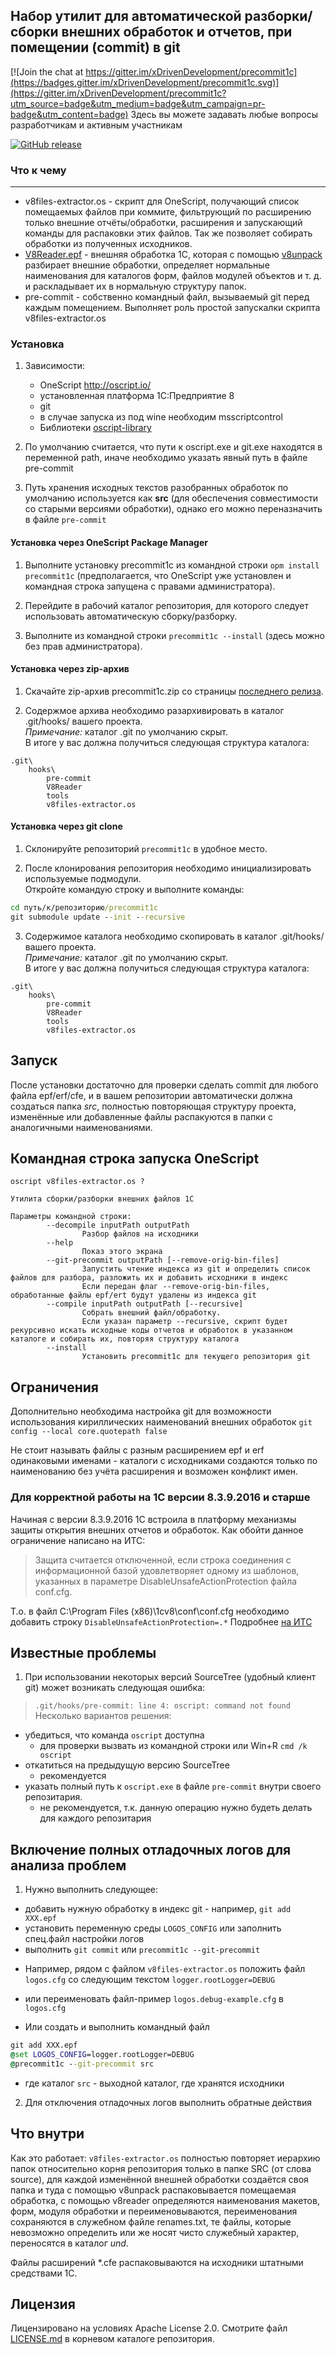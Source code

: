 ## Набор утилит для автоматической разборки/сборки внешних обработок и отчетов, при помещении (commit) в git

[![Join the chat at https://gitter.im/xDrivenDevelopment/precommit1c](https://badges.gitter.im/xDrivenDevelopment/precommit1c.svg)](https://gitter.im/xDrivenDevelopment/precommit1c?utm_source=badge&utm_medium=badge&utm_campaign=pr-badge&utm_content=badge) Здесь вы можете задавать любые вопросы разработчикам и активным участникам

[![GitHub release](https://img.shields.io/github/release/xDrivenDevelopment/precommit1c.svg)](https://github.com/xDrivenDevelopment/precommit1c/releases)

### Что к чему
----
* v8files-extractor.os - скрипт для OneScript, получающий список помещаемых файлов при коммите, фильтрующий по расширению только внешние отчёты/обработки, расширения и запускающий команды для распаковки этих файлов. Так же позволяет собирать обработки из полученных исходников.
* [V8Reader.epf](http://infostart.ru/public/106310/) - внешняя обработка 1С, которая с помощью  [v8unpack](http://svn2.assembla.com/svn/V8Unpack/track/) разбирает внешние обработки, определяет нормальные  наименования для каталогов форм, файлов модулей объектов и т. д. и раскладывает их в нормальную структуру папок.
* pre-commit - собственно командный файл, вызываемый git перед каждым помещением. Выполняет роль простой запускалки скрипта v8files-extractor.os

### Установка

1. Зависимости:
    * OneScript http://oscript.io/
    * установленная платформа 1С:Предприятие 8
    * git
    * в случае запуска из под wine необходим msscriptcontrol
    * Библиотеки [oscript-library]( https://github.com/EvilBeaver/oscript-library)

2. По умолчанию считается, что пути к oscript.exe и git.exe находятся в переменной path, иначе необходимо указать явный путь в файле pre-commit

3. Путь хранения исходных текстов разобранных обработок по умолчанию используется как **src** (для обеспечения совместимости со старыми версиями обработки), однако его можно переназначить в файле `pre-commit`

#### Установка через OneScript Package Manager

1. Выполните установку precommit1c из командной строки `opm install precommit1c` (предполагается, что OneScript уже установлен и командная строка запущена с правами администратора).

2. Перейдите в рабочий каталог репозитория, для которого следует использовать автоматическую сборку/разборку.

3. Выполните из командной строки `precommit1c --install` (здесь можно без прав администратора).

#### Установка через zip-архив

1. Скачайте zip-архив precommit1c.zip со страницы [последнего релиза](https://github.com/xDrivenDevelopment/precommit1c/releases/latest).

2. Содержмое архива необходимо разархивировать в каталог .git/hooks/ вашего проекта.  
*Примечание:* каталог .git по умолчанию скрыт.  
В итоге у вас должна получиться следующая структура каталога:
```
.git\
    hooks\
        pre-commit
        V8Reader
        tools
        v8files-extractor.os
```

#### Установка через git clone

1. Склонируйте репозиторий `precommit1c` в удобное место.

2. После клонирования репозитория необходимо инициализировать используемые подмодули.  
Откройте командую строку и выполните команды:
```cmd
cd путь/к/репозиторию/precommit1c
git submodule update --init --recursive
```

3. Cодержимое каталога необходимо скопировать в каталог .git/hooks/ вашего проекта.  
*Примечание:* каталог .git по умолчанию скрыт.  
В итоге у вас должна получиться следующая структура каталога:
```
.git\
    hooks\
        pre-commit
        V8Reader
        tools
        v8files-extractor.os
```

## Запуск

После установки достаточно для проверки сделать commit для любого файла epf/erf/cfe, и в вашем репозитории автоматически должна создаться папка *src*, полностью повторяющая структуру проекта, изменённые или добавленные файлы распакуются в папки с аналогичными наименованиями.

## Командная строка запуска OneScript

```
oscript v8files-extractor.os ?

Утилита сборки/разборки внешних файлов 1С

Параметры командной строки:
        --decompile inputPath outputPath
                Разбор файлов на исходники
        --help
                Показ этого экрана
        --git-precommit outputPath [--remove-orig-bin-files]
                Запустить чтение индекса из git и определить список файлов для разбора, разложить их и добавить исходники в индекс
                Если передан флаг --remove-orig-bin-files, обработанные файлы epf/ert будут удалены из индекса git
        --compile inputPath outputPath [--recursive]
                Собрать внешний файл/обработку.
                Если указан параметр --recursive, скрипт будет рекурсивно искать исходные коды отчетов и обработок в указанном каталоге и собирать их, повторяя структуру каталога
        --install
                Установить precommit1c для текущего репозитория git                
```

## Ограничения

Дополнительно необходима настройка git для возможности использования кириллических наименований внешних обработок `git config --local core.quotepath false`

Не стоит называть файлы с разным расширением epf и erf одинаковыми именами - каталоги с исходниками создаются только по наименованию без учёта расширения и возможен конфликт имен.

### Для корректной работы на 1С версии 8.3.9.2016 и старше

Начиная с версии 8.3.9.2016 1С встроила в платформу механизмы защиты открытия внешних отчетов и обработок. Как обойти данное ограничение написано на ИТС:
> Защита считается отключенной, если строка соединения с информационной базой удовлетворяет одному из шаблонов, указанных в параметре DisableUnsafeActionProtection файла conf.cfg.

Т.о. в файл C:\Program Files (x86)\1cv8\conf\conf.cfg необходимо добавить строку `DisableUnsafeActionProtection=.*`
Подробнее [на ИТС](http://its.1c.ru/db/v838doc#bookmark:dev:TI000001873)

## Известные проблемы

1. При использовании некоторых версий SourceTree (удобный клиент git) может возникать следующая ошибка:
>`.git/hooks/pre-commit: line 4: oscript: command not found`
Несколько вариантов решения:
+ убедиться, что команда `oscript` доступна
  + для проверки вызвать из командной строки или Win+R `cmd /k oscript`
+ откатиться на предыдущую версию SourceTree
  + рекомендуется
+ указать полный путь к `oscript.exe` в файле `pre-commit` внутри своего репозитария.
  + не рекомендуется, т.к. данную операцию нужно будеть делать для каждого репозитария

## Включение полных отладочных логов для анализа проблем

1. Нужно выполнить следующее:

  * добавить нужную обработку в индекс git - например, `git add XXX.epf`
  * установить переменную среды `LOGOS_CONFIG` или заполнить спец.файл настройки логов 
  * выполнить `git commit` или `precommit1c --git-precommit`

+ Например, рядом с файлом `v8files-extractor.os` положить файл `logos.cfg` со следующим текстом `logger.rootLogger=DEBUG`

+ или переименовать файл-пример `logos.debug-example.cfg` в `logos.cfg`

* Или создать и выполнить командный файл
```bat
git add XXX.epf
@set LOGOS_CONFIG=logger.rootLogger=DEBUG
@precommit1c --git-precommit src
```

  * где каталог `src` - выходной каталог, где хранятся исходники

2. Для отключения отладочных логов выполнить обратные действия
## Что внутри

Как это работает: `v8files-extractor.os` полностью повторяет иерархию папок относительно корня репозитория только в папке SRC (от слова source), для каждой изменённой внешней обработки создаётся своя папка и туда с помощью v8unpack распаковывается помещаемая обработка, с помощью v8reader определяются наименования макетов, форм, модуля обработки и переименовываются, переименования сохраняются в служебном файле renames.txt, те файлы, которые невозможно определить или же носят чисто служебный характер, переносятся в каталог *und*.

Файлы расширений *.cfe распаковываются на исходники штатными средствами 1С.

## Лицензия

Лицензировано на условиях Apache License 2.0. Смотрите файл [LICENSE.md](LICENSE.md) в корневом каталоге репозитория.

